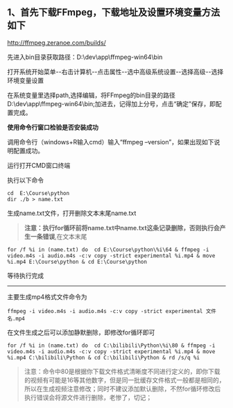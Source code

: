 ## 1、首先下载FFmpeg，下载地址及设置环境变量方法如下

http://ffmpeg.zeranoe.com/builds/

先进入bin目录获取路径：D:\dev\app\ffmpeg-win64\bin

打开系统开始菜单--右击计算机--点击属性--选中高级系统设置--选择高级--选择环境变量设置

在系统变量里选择path,选择编辑，将FFmpeg的bin目录的路径D:\dev\app\ffmpeg-win64\bin;加进去，记得加上分号，点击“确定”保存，即配置完成。

**使用命令行窗口检验是否安装成功**

调用命令行（windows+R输入cmd）输入“ffmpeg –version”，如果出现如下说明配置成功。



运行打开CMD窗口终端

执行以下命令

```
cd  E:\Course\python
dir ./b > name.txt
```
生成name.txt文件，打开删除文本末尾name.txt
>   **注意：执行for循环前将name.txt中name.txt这条记录删除，否则执行会产生一条错误**,在文本末尾


```
for /f %i in (name.txt) do  cd E:\Course\python\%i\64 & ffmpeg -i video.m4s -i audio.m4s -c:v copy -strict experimental %i.mp4 & move %i.mp4 E:\Course\python & cd E:\Course\python
```

等待执行完成

------

主要生成mp4格式文件命令为

```
ffmpeg -i video.m4s -i audio.m4s -c:v copy -strict experimental 文件名.mp4
```

在文件生成之后可以添加静默删除，即修改for循环即可

```
for /f %i in (name.txt) do  cd C:\bilibili\Python\%i\80 & ffmpeg -i video.m4s -i audio.m4s -c:v copy -strict experimental %i.mp4 & move %i.mp4 C:\bilibili\Python & cd C:\bilibili\Python & rd /s/q %i
```

>   注意：命令中80是根据你下载文件格式清晰度不同进行定义的，即你下载的视频有可能是16等其他数字，但是同一批缓存文件格式一般都是相同的，所以在生成视频注意修改；同时不建议添加默认删除，不然for循环修改后执行错误会将源文件进行删除，老惨了，切记；